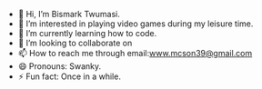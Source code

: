 - 👋 Hi, I’m Bismark Twumasi.
- 👀 I’m interested in playing video games during my leisure time.
- 🌱 I’m currently learning how to code.
- 💞️ I’m looking to collaborate on 
- 📫 How to reach me through email:www.mcson39@gmail.com
- 😄 Pronouns: Swanky.
- ⚡ Fun fact: Once in a while.

<!---
Twum39/Twum39 is a ✨ special ✨ repository because its `README.md` (this file) appears on your GitHub profile.
You can click the Preview link to take a look at your changes.
--->
